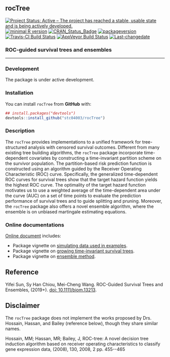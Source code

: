 
**rocTree**
-----------

[![Project Status: Active – The project has reached a stable, usable state and is being actively developed.](http://www.repostatus.org/badges/latest/active.svg)](http://www.repostatus.org/#active) [![minimal R version](https://img.shields.io/badge/R%3E%3D-3.4.0-6666ff.svg)](https://cran.r-project.org/) [![CRAN\_Status\_Badge](http://www.r-pkg.org/badges/version/rocTree)](https://cran.r-project.org/package=rocTree) [![packageversion](https://img.shields.io/badge/Package%20version-1.1.0-orange.svg?style=flat-square)](commits/master) [![Travis-CI Build Status](https://travis-ci.org/stc04003/rocTree.svg?branch=master)](https://travis-ci.org/stc04003/rocTree) [![AppVeyor Build Status](https://ci.appveyor.com/api/projects/status/github/stc04003/rocTree?branch=master&svg=true)](https://ci.appveyor.com/project/stc04003/rocTree) [![Last-changedate](https://img.shields.io/badge/last%20change-2020--01--24-yellowgreen.svg)](/commits/master)

<!-- README.md is generated from README.Rmd. Please edit that file -->
### ROC-guided survival trees and ensembles

------------------------------------------------------------------------

### Development

The package is under active development.

### Installation

You can install `rocTree` from **GitHub** with:

``` r
## install.packages("devtools")
devtools::install_github("stc04003/rocTree")
```

### Description

The `rocTree` provides implementations to a unified framework for tree-structured analysis with censored survival outcomes. Different from many existing tree building algorithms, the `rocTree` package incorporate time-dependent covariates by constructing a time-invariant partition scheme on the survivor population. The partition-based risk prediction function is constructed using an algorithm guided by the Receiver Operating Characteristic (ROC) curve. Specifically, the generalized time-dependent ROC curves for survival trees show that the target hazard function yields the highest ROC curve. The optimality of the target hazard function motivates us to use a weighted average of the time-dependent area under the curve (AUC) on a set of time points to evaluate the prediction performance of survival trees and to guide splitting and pruning. Moreover, the `rocTree` package also offers a novel ensemble algorithm, where the ensemble is on unbiased martingale estimating equations.

### Online documentations

[Online document](https://www.sychiou.com/rocTree/index.html) includes:

-   Package vignette on [simulating data used in examples](https://www.sychiou.com/rocTree/articles/rocTree-sim.html).
-   Package vignette on [growing time-invariant survival trees](https://www.sychiou.com/rocTree/articles/rocTree-tree.html).
-   Package vignette on [ensemble method](https://www.sychiou.com/rocTree/articles/rocTree-ensemble.html).

Reference
---------

Yifei Sun, Sy Han Chiou, Mei-Cheng Wang. ROC-Guided Survival Trees and Ensembles, (2019+). [doi: 10.1111/biom.13213](https://www.ncbi.nlm.nih.gov/pubmed/31880315).

Disclaimer
----------

The `rocTree` package does not implement the works proposed by Drs. Hossain, Hassan, and Bailey (reference below), though they share similar names.

Hossain, MM; Hassan, MR; Bailey, J, ROC-tree: A novel decision tree induction algorithm based on receiver operating characteristics to classify gene expression data, (2008), 130, 2008, 2 pp. 455--465
